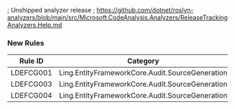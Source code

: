 ﻿; Unshipped analyzer release
; https://github.com/dotnet/roslyn-analyzers/blob/main/src/Microsoft.CodeAnalysis.Analyzers/ReleaseTrackingAnalyzers.Help.md

### New Rules

Rule ID | Category | Severity | Notes
--------|----------|----------|-------
LDEFCG001 | Ling.EntityFrameworkCore.Audit.SourceGeneration | Warning | Parser
LDEFCG003 | Ling.EntityFrameworkCore.Audit.SourceGeneration | Error | Emiter
LDEFCG004 | Ling.EntityFrameworkCore.Audit.SourceGeneration | Error | Emiter